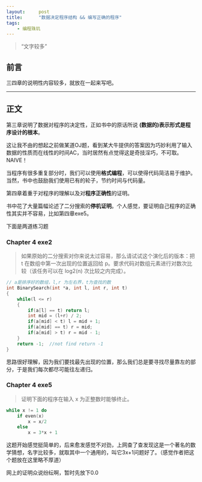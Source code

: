 ```yaml
---
layout:     post
title:      "数据决定程序结构 && 编写正确的程序"
tags:
    - 编程珠玑
---
```


> “文字较多”


## 前言

三四章的说明性内容较多，就放在一起来写吧。


---

## 正文

第三章说明了数据对程序的决定性，正如书中的原话所说 **(数据的)表示形式是程序设计的根本**。

这让我不由的想起之前做某道OJ题，看到某大牛提供的答案因为巧妙利用了输入数据的性质而在线性的时间AC，当时居然有点觉得这是奇技淫巧，不可取。NAIVE！

当程序有很多重复部分时，我们可以使用**格式编程**，可以使得代码简洁易于维护。当然，书中也鼓励我们使用已有的轮子，节约时间与代码量。

第四章着重于对程序的理解以及对**程序正确性**的证明。

书中花了大量篇幅论述了二分搜索的**停机证明**。个人感觉，要证明自己程序的正确性其实并不容易，比如第四章exe5。

下面是两道练习题

### Chapter 4 exe2 

> 如果原始的二分搜索对你来说太过容易，那么请试试这个演化后的版本：把 t 在数组中第一次出现的位置返回给 p。要求代码对数组元素进行对数次比较（该任务可以在 log2(n) 次比较之内完成）。

``` c++
// a是排序好的数组，l,r 为左右界，t为查找的数
int BinarySearch(int *a, int l, int r, int t)
{
	while(l <= r)
	{
		if(a[l] == t) return l;
		int mid = (l+r) / 2;
		if(a[mid] < t) l = mid + 1;
		if(a[mid] == t) r = mid;
		if(a[mid] > t) r = mid - 1;
	}
	return -1;  //not find return -1
}
```
思路很好理解，因为我们要找最先出现的位置，那么我们总是要寻找尽量靠左的部分，于是我们每次都尽可能往左递归。

### Chapter 4 exe5

> 证明下面的程序在输入 x 为正整数时能够终止。

``` c++
while x != 1 do
	if even(x)
		x = x/2
	else
		x = 3*x + 1
```

这题开始感觉挺简单的，后来愈发感觉不对劲，上网查了查发现这是一个著名的数学猜想，名字比较多，就取其中一个通用的，叫它3x+1问题好了。（感觉作者把这个题放在这里略不厚道）

网上的证明众说纷纭啊，暂时先放下0.0
